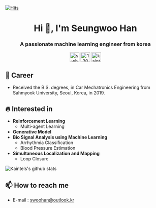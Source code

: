 [![Hits](https://hits.seeyoufarm.com/api/count/incr/badge.svg?url=https%3A%2F%2Fgithub.com%2FKaintels)](https://hits.seeyoufarm.com)

<h1 align="center">Hi 👋, I'm Seungwoo Han</h1>
<h3 align="center">A passionate machine learning engineer from korea</h3>
<p align="center">
<a href="https://linkedin.com/in/swhan" target="blank"><img align="center" src="https://cdn.jsdelivr.net/npm/simple-icons@3.0.1/icons/linkedin.svg" alt="swhan" height="30" width="30" /></a>
<a href="https://stackoverflow.com/users/12080452/kaintels" target="blank"><img align="center" src="https://cdn.jsdelivr.net/npm/simple-icons@3.0.1/icons/stackoverflow.svg" alt="12080452/kaintels" height="30" width="30" /></a>
<a href="https://kaggle.com/kaintels" target="blank"><img align="center" src="https://cdn.jsdelivr.net/npm/simple-icons@3.0.1/icons/kaggle.svg" alt="kaintels" height="30" width="30" /></a>
</p>

## 🔭 Career
- Received the B.S. degrees, in Car Mechatronics Engineering from Sahmyook University, Seoul, Korea, in 2019.

## :fire: Interested in

- **Reinforcement Learning**
    - Multi-agent Learning
- **Generative Model**
- **Bio Signal Analysis using Machine Learning**
    - Arrhythmia Classification
    - Blood Pressure Estimation
- **Simultaneous Localization and Mapping**
    - Loop Closure

![Kaintels's github stats](https://github-readme-stats.vercel.app/api?username=Kaintels&show_icons=true&hide_border=true&&count_private=true)

## 📫 How to reach me 
- E-mail : swoohan@outlook.kr
